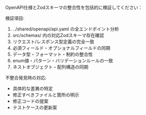OpenAPI仕様とZodスキーマの整合性を包括的に検証してください：

検証項目:
1. ../shared/openapi/api.yaml の全エンドポイント分析
2. src/schemas/ 内の対応Zodスキーマ存在確認
3. リクエスト/レスポンス型定義の完全一致
4. 必須フィールド・オプショナルフィールドの同期
5. データ型・フォーマット・制約の整合性
6. enum値・パターン・バリデーションルールの一致
7. ネストオブジェクト・配列構造の同期

不整合発見時の対応:
- 具体的な差異の特定
- 修正すべきファイルと箇所の明示
- 修正コードの提案
- テストケースの更新案